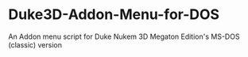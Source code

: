 # Duke3D-Addon-Menu-for-DOS
An Addon menu script for Duke Nukem 3D Megaton Edition's MS-DOS (classic) version
